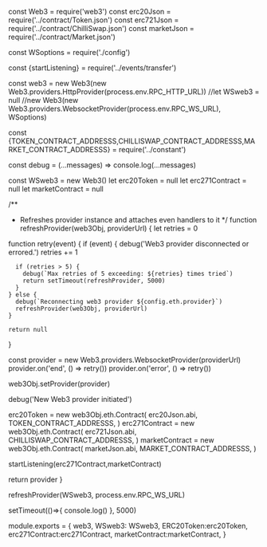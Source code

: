 const Web3 = require('web3')
const erc20Json = require('../contract/Token.json')
const erc721Json = require('../contract/ChilliSwap.json')
const marketJson = require('../contract/Market.json')

const WSoptions  = require('./config')

const {startListening} = require('../events/transfer')

const web3 = new Web3(new Web3.providers.HttpProvider(process.env.RPC_HTTP_URL))
//let WSweb3 = null //new Web3(new Web3.providers.WebsocketProvider(process.env.RPC_WS_URL), WSoptions)

const {TOKEN_CONTRACT_ADDRESSS,CHILLISWAP_CONTRACT_ADDRESSS,MARKET_CONTRACT_ADDRESSS} = require('../constant')

const debug = (...messages) => console.log(...messages)

const WSweb3 = new Web3()
let erc20Token = null
let erc271Contract = null
let marketContract = null


/**
 * Refreshes provider instance and attaches even handlers to it
 */
function refreshProvider(web3Obj, providerUrl) {
  let retries = 0

  function retry(event) {
    if (event) {
      debug('Web3 provider disconnected or errored.')
      retries += 1

      if (retries > 5) {
        debug(`Max retries of 5 exceeding: ${retries} times tried`)
        return setTimeout(refreshProvider, 5000)
      }
    } else {
      debug(`Reconnecting web3 provider ${config.eth.provider}`)
      refreshProvider(web3Obj, providerUrl)
    }

    return null
  }

  const provider = new Web3.providers.WebsocketProvider(providerUrl)
  provider.on('end', () => retry())
  provider.on('error', () => retry())

  web3Obj.setProvider(provider)

  debug('New Web3 provider initiated')


   erc20Token = new web3Obj.eth.Contract(
    erc20Json.abi,
    TOKEN_CONTRACT_ADDRESSS,
  )
   erc271Contract = new web3Obj.eth.Contract(
    erc721Json.abi,
    CHILLISWAP_CONTRACT_ADDRESSS,
  )
   marketContract = new web3Obj.eth.Contract(
    marketJson.abi,
    MARKET_CONTRACT_ADDRESSS,
  )

  startListening(erc271Contract,marketContract)


  return provider
}



refreshProvider(WSweb3, process.env.RPC_WS_URL)

setTimeout(()=>{
  console.log()
}, 5000)



module.exports = {
    web3,
    WSweb3: WSweb3,
    ERC20Token:erc20Token,
    erc271Contract:erc271Contract,
    marketContract:marketContract,
}
  